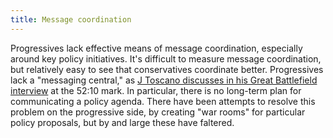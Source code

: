 ```yaml
---
title: Message coordination
---
```


Progressives lack effective means of message coordination, especially around key policy initiatives. It's difficult to measure message coordination, but relatively easy to see that conservatives coordinate better. Progressives lack a "messaging central," as [J Toscano discusses in his Great Battlefield interview](https://www.resistancedashboard.com/node/989) at the 52:10 mark. In particular, there is no long-term plan for communicating a policy agenda. There have been attempts to resolve this problem on the progressive side, by creating "war rooms" for particular policy proposals, but by and large these have faltered.